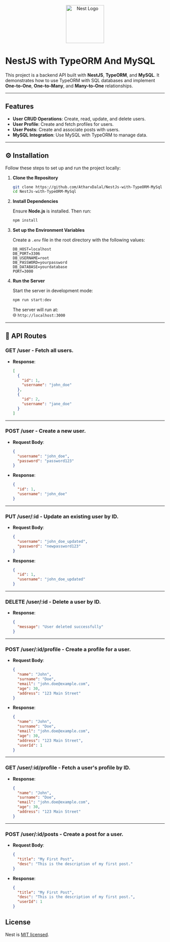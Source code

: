 <p align="center">
  <a href="http://nestjs.com/" target="blank"><img src="https://nestjs.com/img/logo-small.svg" width="120" alt="Nest Logo" /></a>
</p>

[circleci-image]: https://img.shields.io/circleci/build/github/nestjs/nest/master?token=abc123def456
[circleci-url]: https://circleci.com/gh/nestjs/nest

  # **NestJS with TypeORM And MySQL**

This project is a backend API built with **NestJS**, **TypeORM**, and **MySQL**. It demonstrates how to use TypeORM with SQL databases and implement **One-to-One**, **One-to-Many**, and **Many-to-One** relationships.

---

##  **Features**

-  **User CRUD Operations**: Create, read, update, and delete users.
-  **User Profile**: Create and fetch profiles for users.
-  **User Posts**: Create and associate posts with users.
-  **MySQL Integration**: Use MySQL with TypeORM to manage data.

---

## ⚙️ **Installation**

Follow these steps to set up and run the project locally:

1. **Clone the Repository**

    ```bash
    git clone https://github.com/AtharvDalal/NestJs-with-TypeORM-MySql
    cd NestJs-with-TypeORM-MySql
    ```

2. **Install Dependencies**

    Ensure **Node.js** is installed. Then run:

    ```bash
    npm install
    ```

3. **Set up the Environment Variables**

    Create a `.env` file in the root directory with the following values:

    ```env
    DB_HOST=localhost
    DB_PORT=3306
    DB_USERNAME=root
    DB_PASSWORD=yourpassword
    DB_DATABASE=yourdatabase
    PORT=3000
    ```

4. **Run the Server**

    Start the server in development mode:

    ```bash
    npm run start:dev
    ```

    The server will run at:  
    🌐 `http://localhost:3000`

---

## 📄 **API Routes**

### **GET /user** - Fetch all users.
- **Response**:

    ```json
    [
      {
        "id": 1,
        "username": "john_doe"
      },
      {
        "id": 2,
        "username": "jane_doe"
      }
    ]
    ```

---

### **POST /user** - Create a new user.
- **Request Body**:

    ```json
    {
      "username": "john_doe",
      "password": "password123"
    }
    ```

- **Response**:

    ```json
    {
      "id": 1,
      "username": "john_doe"
    }
    ```

---

### **PUT /user/:id** - Update an existing user by ID.
- **Request Body**:

    ```json
    {
      "username": "john_doe_updated",
      "password": "newpassword123"
    }
    ```

- **Response**:

    ```json
    {
      "id": 1,
      "username": "john_doe_updated"
    }
    ```

---

### **DELETE /user/:id** - Delete a user by ID.
- **Response**:

    ```json
    {
      "message": "User deleted successfully"
    }
    ```

---

### **POST /user/:id/profile** - Create a profile for a user.
- **Request Body**:

    ```json
    {
      "name": "John",
      "surname": "Doe",
      "email": "john.doe@example.com",
      "age": 30,
      "address": "123 Main Street"
    }
    ```

- **Response**:

    ```json
    {
      "name": "John",
      "surname": "Doe",
      "email": "john.doe@example.com",
      "age": 30,
      "address": "123 Main Street",
      "userId": 1
    }
    ```

---

### **GET /user/:id/profile** - Fetch a user's profile by ID.
- **Response**:

    ```json
    {
      "name": "John",
      "surname": "Doe",
      "email": "john.doe@example.com",
      "age": 30,
      "address": "123 Main Street"
    }
    ```

---

### **POST /user/:id/posts** - Create a post for a user.
- **Request Body**:

    ```json
    {
      "title": "My First Post",
      "desc": "This is the description of my first post."
    }
    ```

- **Response**:

    ```json
    {
      "title": "My First Post",
      "desc": "This is the description of my first post.",
      "userId": 1
    }
    ```





## License

Nest is [MIT licensed](https://github.com/nestjs/nest/blob/master/LICENSE).
